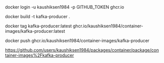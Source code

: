 docker login -u kaushiksen1984 -p GITHUB_TOKEN ghcr.io

docker build -t kafka-producer .

docker tag kafka-producer:latest ghcr.io/kaushiksen1984/container-images/kafka-producer:latest

docker push ghcr.io/kaushiksen1984/container-images/kafka-producer

https://github.com/users/kaushiksen1984/packages/container/package/container-images%2Fkafka-producer
